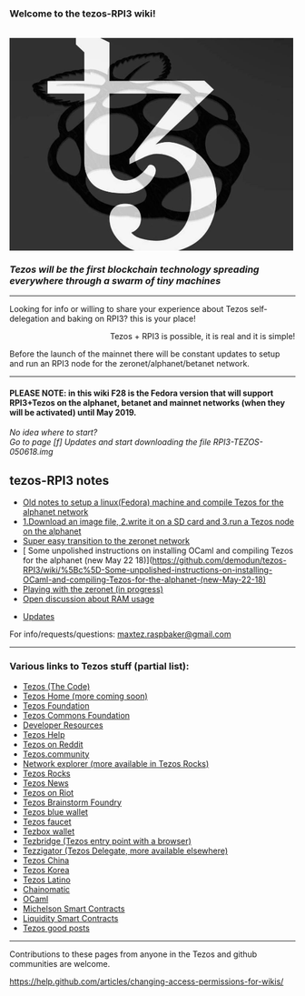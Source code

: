 ### Welcome to the tezos-RPI3 wiki!
&nbsp;&nbsp;&nbsp;&nbsp;&nbsp;&nbsp;&nbsp;&nbsp;&nbsp; &nbsp;&nbsp;&nbsp;&nbsp;&nbsp;&nbsp;&nbsp;&nbsp;&nbsp; &nbsp;&nbsp;&nbsp;&nbsp;&nbsp;&nbsp;&nbsp;&nbsp;&nbsp; <img src="https://github.com/maxtez-raspbaker/TZRPI3-logo/blob/master/TZrpi2.jpg" align="center" width="500">

### _Tezos will be the first blockchain technology spreading everywhere through a swarm of tiny machines_

***

Looking for info or willing to share your experience about Tezos self-delegation and baking on RPI3? this is your place! 

&nbsp;&nbsp;&nbsp;&nbsp;&nbsp;&nbsp;&nbsp;&nbsp;&nbsp;&nbsp;&nbsp;&nbsp;&nbsp;&nbsp;&nbsp;&nbsp;&nbsp;&nbsp;&nbsp;&nbsp;&nbsp;&nbsp;&nbsp;&nbsp;&nbsp;&nbsp;&nbsp;&nbsp;&nbsp;&nbsp;&nbsp;&nbsp;&nbsp;&nbsp;&nbsp;&nbsp;&nbsp;&nbsp;&nbsp;&nbsp;&nbsp;&nbsp;&nbsp;&nbsp; Tezos + RPI3 is possible, it is real and it is simple!

Before the launch of the mainnet there will be constant updates to setup and run an RPI3 node for the zeronet/alphanet/betanet network. 
***

#### PLEASE NOTE: in this wiki F28 is the Fedora version that will support RPI3+Tezos on the alphanet, betanet and mainnet networks (when they will be activated) until May 2019.

_No idea where to start?_\
_Go to page [f] Updates and start downloading the file RPI3-TEZOS-050618.img_
<!--- * We have started gathering all the info about our experience on running a node on RPI3 that were scattered since December 2017.  --->
## tezos-RPI3 notes

* [Old notes to setup a linux(Fedora) machine and compile Tezos for the alphanet network](https://github.com/demodun/tezos-RPI3/wiki/%5Ba%5D-Old-notes-to-setup-a-linux(Fedora)-machine-and-compile-Tezos-for-the-alphanet-network)
* [1.Download an image file, 2.write it on a SD card and 3.run a Tezos node on the alphanet](https://github.com/demodun/tezos-RPI3/wiki/%5Bb-1%5D-1.Download-an-image-file,-2.write-it-on-a-SD-card-and-3.run-a-Tezos-node-on-the-alphanet)
* [Super easy transition to the zeronet network](https://github.com/demodun/tezos-RPI3/wiki/%5Bb-2%5D-Super-easy-transition-to-the-zeronet-network)
* [ Some unpolished instructions on installing OCaml and compiling Tezos for the alphanet (new May 22 18)](https://github.com/demodun/tezos-RPI3/wiki/%5Bc%5D-Some-unpolished-instructions-on-installing-OCaml-and-compiling-Tezos-for-the-alphanet-(new-May-22-18)
* [Playing with the zeronet (in progress)](https://github.com/demodun/tezos-RPI3/wiki/%5Bd%5D-Playing-with-the-zeronet-(in-progress))
* [Open discussion about RAM usage](https://github.com/demodun/tezos-RPI3/wiki/%5Bed%5D-Open-discussion-about-RAM-usage)
<!--- * [About RPI3 on the betanet and mainnet network](https://github.com/demodun/tezos-RPI3/wiki/%5Be%5D-About-RPI3-on-the-betanet-and-mainnet-network) ---> 
* [Updates](https://github.com/demodun/tezos-RPI3/wiki/%5Bf%5D-Updates)




<!--- *There will be constant updates before launch of the mainnet mainly regarding the setup for the zeronet/alphanet/betanet network. 
For future support of Tezos on the betanet and mainnet see [page [e]](https://github.com/demodun/tezos-RPI3/wiki/%5Be%5D-About-RPI3-on-the-betanet-and-mainnet-network).  --->

For info/requests/questions: maxtez.raspbaker@gmail.com



***

### Various links to Tezos stuff (partial list):
* [Tezos (The Code)](https://gitlab.com/tezos/tezos)
* [Tezos Home (more coming soon)](https://tezos.com)
* [Tezos Foundation](https://tezosfoundation.ch/)
* [Tezos Commons Foundation](https://tezoscommons.org/)
* [Developer Resources](http://doc.tzalpha.net/)
* [Tezos Help](https://www.tezos.help/)
* [Tezos on Reddit](https://www.reddit.com/r/tezos/)
* [Tezos.community](https://forums.tezos.community)
* [Network explorer (more available in Tezos Rocks)](http://tzscan.io/)
* [Tezos Rocks](https://tezos.rocks/)
* [Tezos News](https://TezosNews.us/)
* [Tezos on Riot](https://riot.im/app/#/room/#tezos:matrix.org)
* [Tezos Brainstorm Foundry](https://trello.com/tezosbrainstormfoundry)
* [Tezos blue wallet](http://tezos.blue/)
* [Tezos faucet](https://faucet.tzalpha.net/)
* [Tezbox wallet](https://tezbox.github.io/)
* [Tezbridge (Tezos entry point with a browser)](https://github.com/tezbridge/tezbridge.github.io)
* [Tezzigator (Tezos Delegate, more available elsewhere)](https://tezzigator.com/)
* [Tezos China](https://www.tezcn.com/)
* [Tezos Korea](http://cafe.naver.com/tezos/)
* [Tezos Latino](http://tezos.lat/)
* [Chainomatic](https://www.chainomatic.com/)
* [OCaml](http://ocaml.org/)
* [Michelson Smart Contracts](https://www.michelson-lang.com/)
* [Liquidity Smart Contracts](http://www.liquidity-lang.org/)
* [Tezos good posts](https://martin.pospech.cz/post/)






***

Contributions to these pages from anyone in the Tezos and github communities are welcome.

https://help.github.com/articles/changing-access-permissions-for-wikis/

